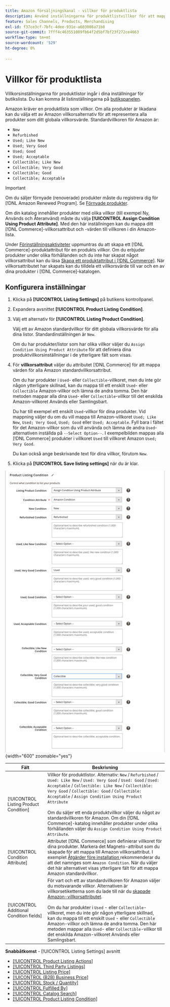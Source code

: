 ```yaml
---
title: Amazon försäljningskanal - villkor för produktlista
description: Använd inställningarna för produktlistvillkor för att mappa dina Commerce-produkter till ett Amazon-produktvillkor, t.ex."Nytt" eller"Renoverat".
feature: Sales Channels, Products, Merchandising
exl-id: f37ce3cf-7bfc-4dee-931e-a603008a71b8
source-git-commit: 7fff4c463551089fb64f2d5bf7bf23f272ce4663
workflow-type: tm+mt
source-wordcount: '529'
ht-degree: 0%

---
```


# Villkor för produktlista

Villkorsinställningarna för produktlistor ingår i dina inställningar för butikslista. Du kan komma åt listinställningarna på [butikspanelen](./amazon-store-dashboard.md).

Amazon kräver en produktlista som villkor. Om alla produkter är likadana kan du välja ett av Amazon villkorsalternativ för att representera alla produkter som ditt globala villkorsvärde. Standardvillkoren för Amazon är:

- `New`
- `Refurbished`
- `Used; Like New`
- `Used; Very Good`
- `Used; Good`
- `Used; Acceptable`
- `Collectible; Like New`
- `Collectible; Very Good`
- `Collectible; Good`
- `Collectible; Acceptable`

>[!IMPORTANT]
>
>Om du säljer förnyade (renoverade) produkter måste du registrera dig för [!DNL Amazon Renewed Program]. Se [Förnyade produkter](./renewed-products.md).

Om din katalog innehåller produkter med olika villkor (till exempel Ny, Används och Återanvänd) måste du välja **[!UICONTROL Assign Condition Using Product Attribute]**. Med den här inställningen kan du mappa ditt [!DNL Commerce]-villkorsattribut och -värden till villkoren i din Amazon-lista.

Under [Förinställningsaktiviteter](./amazon-pre-setup-tasks.md) uppmuntras du att skapa ett [!DNL Commerce]-produktattribut för en produkts villkor. Om du erbjuder produkter under olika förhållanden och du inte har skapat något villkorsattribut kan du läsa [Skapa ett produktattribut i [!DNL Commerce]](./ob-creating-magento-attributes.md). När villkorsattributet har skapats kan du tilldela ett villkorsvärde till var och en av dina produkter i [!DNL Commerce]-katalogen.

## Konfigurera inställningar

1. Klicka på **[!UICONTROL Listing Settings]** på butikens kontrollpanel.

1. Expandera avsnittet **[!UICONTROL Product Listing Condition]**.

1. Välj ett alternativ för **[!UICONTROL Listing Product Condition]**.

   Välj ett av Amazon standardvillkor för ditt globala villkorsvärde för alla dina listor. Standardinställningen är `New`.

   Om du har produkter/listor som har olika villkor väljer du `Assign Condition Using Product Attribute` för att definiera dina produktvillkorsinställningar i de ytterligare fält som visas.

1. För **villkorsattribut** väljer du attributet [!DNL Commerce] för att mappa värden för alla Amazon standardvillkorsattribut.

   Om du har produkter i `Used`- eller `Collectible`-villkoret, men du inte gör någon ytterligare skillnad, kan du mappa till ett enskilt `Used`- eller `Collectible` Amazon-villkor och lämna de andra tomma. Den här metoden mappar alla dina `Used`- eller `Collectible`-villkor till det enskilda Amazon-villkoret Används eller Samlingsbart.

   Du har till exempel ett enskilt `Used`-villkor för dina produkter. Vid mappning väljer du om du vill mappa till Amazon-villkoret `Used; Like New`, `Used; Very Good`, `Used; Good` eller `Used; Acceptable`. Fyll bara i fältet för det Amazon-villkor som du vill använda och lämna de andra `Used`-alternativen inställda på `--Select Option--`. I exempelbilden mappas alla [!DNL Commerce] produkter i villkoret `Used` till villkoret Amazon `Used; Very Good`.

   Du kan också ange beskrivande text för dina villkor, förutom `New`.

1. Klicka på **[!UICONTROL Save listing settings]** när du är klar.

![Villkor för produktlista](assets/amazon-product-listing-condition.png){width="600" zoomable="yes"}

| Fält | Beskrivning |
|------------------------------------------|-------------------------------------------------------------------------------------------------------------------------------------------------------------------------------------------------------------------------------------------------------------------------------------------------------------------------------------------------------------------------------------------------------------------------------------------------------------------------------------------------------------------------------------------|
| [!UICONTROL Listing Product Condition] | Villkor för produktlistor. Alternativ: `New` / `Refurbished` / `Used: Like New` / `Used: Very Good` / `Used: Good` / `Used: Acceptable` / `Collectible: Like New` / `Collectible: Very Good` / `Collectible: Good` / `Collectible: Acceptable` / `Assign Condition Using Product Attribute`<br><br>Om du säljer ett enda produktvillkor väljer du något av standardvillkoren för Amazon. Om din [!DNL Commerce]-katalog innehåller produkter under olika förhållanden väljer du `Assign Condition Using Product Attribute`. |
| [!UICONTROL Condition Attribute] | Attributet [!DNL Commerce] som definierar villkoret för dina produkter. Markera det Magneto-attribut som du skapade för att mappa till Amazon villkorsattribut. I exemplet [Åtgärder före installation ](./ob-creating-magento-attributes.md) rekommenderar du att det namnges som `Amazon Condition`. När du väljer det här alternativet visas ytterligare fält för att mappa Amazon standardvillkor. |
| [!UICONTROL Additional Condition fields] | För vart och ett av standardvillkoren för Amazon väljer du motsvarande villkor. Alternativen är villkorsetiketterna som du lade till när du [skapade Amazon-villkorsattributet](./ob-creating-magento-attributes.md).<br><br>Om du har produkter i `Used` - eller `Collectible`-villkoret, men du inte gör någon ytterligare skillnad, kan du mappa till ett enskilt `Used` - eller `Collectible` Amazon-villkor och lämna de andra tomma. Den här metoden mappar alla `Used`- eller `Collectible`-villkor till det enskilda Amazon-villkoret Används eller Samlingsbart. |

**Snabbåtkomst** - [!UICONTROL Listing Settings] avsnitt

- [[!UICONTROL Product Listing Actions]](./product-listing-actions.md)
- [[!UICONTROL Third Party Listings]](./third-party-listing-settings.md)
- [[!UICONTROL Listing Price]](./listing-price.md)
- [[!UICONTROL (B2B) Business Price]](./business-pricing.md)
- [[!UICONTROL Stock / Quantity]](./stock-quantity.md)
- [[!UICONTROL Fulfilled By]](./fulfilled-by.md)
- [[!UICONTROL Catalog Search]](./catalog-search.md)
- [[!UICONTROL Product Listing Condition]](./product-listing-condition.md)
